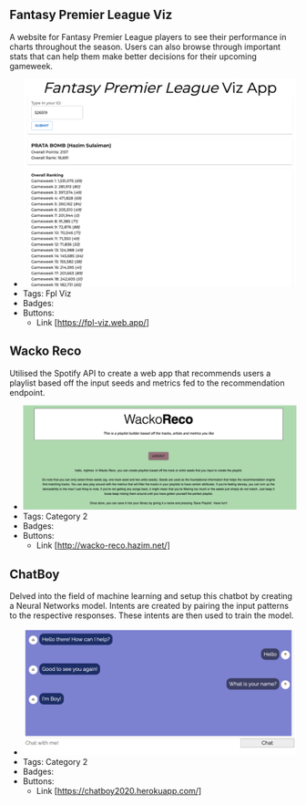 ## Fantasy Premier League Viz
A website for Fantasy Premier League players to see their performance in charts throughout the season. Users can also browse through important stats that can help them make better decisions for their upcoming gameweek.
- ![600x200](../assets/fpl.png)
- Tags: Fpl Viz
- Badges:
- Buttons:
  - Link [https://fpl-viz.web.app/]

## Wacko Reco
Utilised the Spotify API to create a web app that recommends users a playlist based off the input seeds and metrics fed to the recommendation endpoint.
- ![600x200](../assets/wacko.png)
- Tags: Category 2
- Badges:
- Buttons:
  - Link [http://wacko-reco.hazim.net/]

## ChatBoy
Delved into the field of machine learning and setup this chatbot by creating a Neural Networks model. Intents are created by pairing the input patterns to the respective responses. These intents are then used to train the model.
- ![600x200](../assets/chatboy.png)
- Tags: Category 2
- Badges:
- Buttons:
  - Link [https://chatboy2020.herokuapp.com/]
